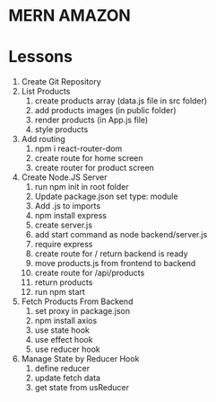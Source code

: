 # MERN AMAZON

# Lessons

1. Create Git Repository
2. List Products
   1. create products array (data.js file in src folder)
   2. add products images (in public folder)
   3. render products (in App.js file)
   4. style products
3. Add routing
   1. npm i react-router-dom
   2. create route for home screen
   3. create router for product screen
4. Create Node.JS Server
   1. run npm init in root folder
   2. Update package.json set type: module
   3. Add .js to imports
   4. npm install express
   5. create server.js
   6. add start command as node backend/server.js
   7. require express
   8. create route for / return backend is ready
   9. move products.js from frontend to backend
   10. create route for /api/products
   11. return products
   12. run npm start
5. Fetch Products From Backend
   1. set proxy in package.json
   2. npm install axios
   3. use state hook
   4. use effect hook
   5. use reducer hook
6. Manage State by Reducer Hook
   1. define reducer
   2. update fetch data
   3. get state from usReducer
